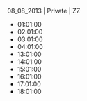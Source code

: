 08_08_2013 | Private | ZZ 
* 01:01:00
* 02:01:00
* 03:01:00
* 04:01:00
* 13:01:00
* 14:01:00
* 15:01:00
* 16:01:00
* 17:01:00
* 18:01:00
